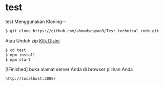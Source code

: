 # test
test
Menggunakan Kloning--

```sh
$ git clone https://github.com/ahmadsopyan9/Test_technical_code.git
```

Atau Unduh zip [Klik Disini](https://github.com/ahmadsopyan9/Test_technical_code/archive/refs/heads/main.zip)

```sh
$ cd test
$ npm install
$ npm start
```

[!Finished]
buka alamat server Anda di browser pilihan Anda

```sh
http://localhost:3000/
```
